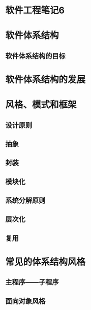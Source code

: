 # 软件工程笔记6

# 软件体系结构


## 软件体系结构的目标


# 软件体系结构的发展 


 

# 风格、模式和框架


 

## 设计原则


 

## 抽象


 

 

## 封装


## 模块化 


 

## 系统分解原则


 

## 层次化


 

## 复用


# 常见的体系结构风格 


 

## 主程序——子程序
## 面向对象风格
 
 


